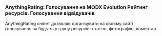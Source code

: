 
<meta http-equiv="Content-Type" content="text/html; charset=utf-8">
<h3>AnythingRating: Голосування на MODX Evolution Рейтинг ресурсів. Голосування відвідувачів</h3>
AnythingRating сніпет дозволяє організувати на своєму сайті голосування за будь-яку групу ресурсів: статтю, фотографію, коментар.
